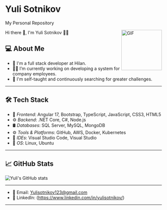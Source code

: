 # Yuli Sotnikov
My Personal Repository

<img align="right" alt="GIF" height="130px" src="https://i.giphy.com/media/v1.Y2lkPTc5MGI3NjExNHRnZ2FxMWdhOXR3MXgyYmJ3d2xqeGs0eWI2dm9iZW95OTQybXpoaSZlcD12MV9pbnRlcm5hbF9naWZfYnlfaWQmY3Q9Zw/NytMLKyiaIh6VH9SPm/giphy.gif">

Hi there 👋, I'm Yuli Sotnikov 👨‍💻

## 💻 About Me
- 💼 I'm a full stack developer at Hilan.
- 🐱‍🏍 I’m currently working on developing a system for company employees.
- 💪 I'm self-taught and continuously searching for greater challenges.

---

## 🛠 Tech Stack
- 🎨 *Frontend*: Angular 17, Bootstrap, TypeScript, JavaScript, CSS3, HTML5
- ⚙ *Backend*: .NET Core, C#, Node.js
- 🛢 *Databases*: SQL Server, MySQL, MongoDB
- ⚙ *Tools & Platforms*: GitHub, AWS, Docker, Kubernetes
- 🔧 *IDEs*: Visual Studio Code, Visual Studio
- 🔧 *OS*: Linux, Ubuntu

---

## 📈 GitHub Stats
![Yuli's GitHub stats](https://github-readme-stats.vercel.app/api?username=Yulisot&show_icons=true&theme=radical)

---

- 📧 Email: Yulisotnikov123@gmail.com
- 💼 LinkedIn: (https://www.linkedin.com/in/yulisotnikov/)

---
